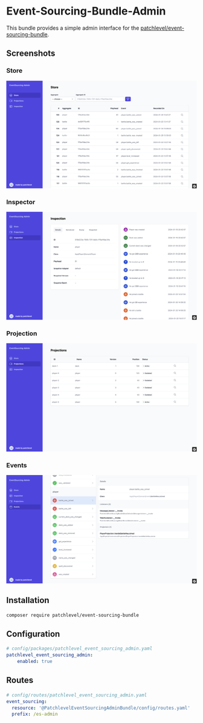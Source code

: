 # Event-Sourcing-Bundle-Admin

This bundle provides a simple admin interface for the [patchlevel/event-sourcing-bundle](https://github.com/patchlevel/event-sourcing-bundle).

## Screenshots

### Store

![Screenshot1](docs/screenshot1.png)

### Inspector

![Screenshot2](docs/screenshot2.png)

### Projection

![Screenshot3](docs/screenshot3.png)

### Events

![Screenshot4](docs/screenshot4.png)

## Installation

```bash
composer require patchlevel/event-sourcing-bundle
```

## Configuration

```yaml
# config/packages/patchlevel_event_sourcing_admin.yaml
patchlevel_event_sourcing_admin:
    enabled: true
```

## Routes

```yaml
# config/routes/patchlevel_event_sourcing_admin.yaml
event_sourcing:
  resource: '@PatchlevelEventSourcingAdminBundle/config/routes.yaml'
  prefix: /es-admin
```
